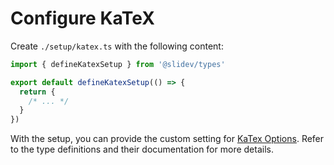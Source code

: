 # Configure KaTeX

<Environment type="node" />

Create `./setup/katex.ts` with the following content:

```ts
import { defineKatexSetup } from '@slidev/types'

export default defineKatexSetup(() => {
  return {
    /* ... */
  }
})
```

With the setup, you can provide the custom setting for [KaTex Options](https://katex.org/docs/options.html). Refer to the type definitions and their documentation for more details.
